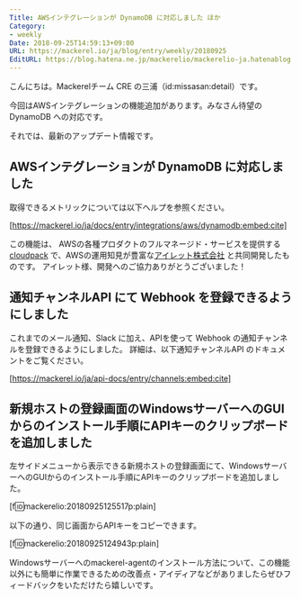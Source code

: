```yaml
---
Title: AWSインテグレーションが DynamoDB に対応しました ほか
Category:
- weekly
Date: 2018-09-25T14:59:13+09:00
URL: https://mackerel.io/ja/blog/entry/weekly/20180925
EditURL: https://blog.hatena.ne.jp/mackerelio/mackerelio-ja.hatenablog.mackerel.io/atom/entry/10257846132639123251
---
```


こんにちは。Mackerelチーム CRE の三浦（id:missasan:detail）です。

今回はAWSインテグレーションの機能追加があります。みなさん待望の DynamoDB への対応です。

それでは、最新のアップデート情報です。

## AWSインテグレーションが DynamoDB に対応しました

取得できるメトリックについては以下ヘルプを参照ください。

[https://mackerel.io/ja/docs/entry/integrations/aws/dynamodb:embed:cite]

この機能は、 AWSの各種プロダクトのフルマネージド・サービスを提供する [cloudpack](https://cloudpack.jp/) で、AWSの運用知見が豊富な[アイレット株式会社](https://www.iret.co.jp/) と共同開発したものです。
アイレット様、開発へのご協力ありがとうございました！

## 通知チャンネルAPI にて Webhook を登録できるようにしました

これまでのメール通知、Slack に加え、APIを使って Webhook の通知チャンネルを登録できるようにしました。
詳細は、以下通知チャンネルAPI のドキュメントをご覧ください。

[https://mackerel.io/ja/api-docs/entry/channels:embed:cite]

## 新規ホストの登録画面のWindowsサーバーへのGUIからのインストール手順にAPIキーのクリップボードを追加しました

左サイドメニューから表示できる新規ホストの登録画面にて、WindowsサーバーへのGUIからのインストール手順にAPIキーのクリップボードを追加しました。

[f:id:mackerelio:20180925125517p:plain]

以下の通り、同じ画面からAPIキーをコピーできます。

[f:id:mackerelio:20180925124943p:plain]

Windowsサーバーへのmackerel-agentのインストール方法について、この機能以外にも簡単に作業できるための改善点・アイディアなどがありましたらぜひフィードバックをいただけたら嬉しいです。
